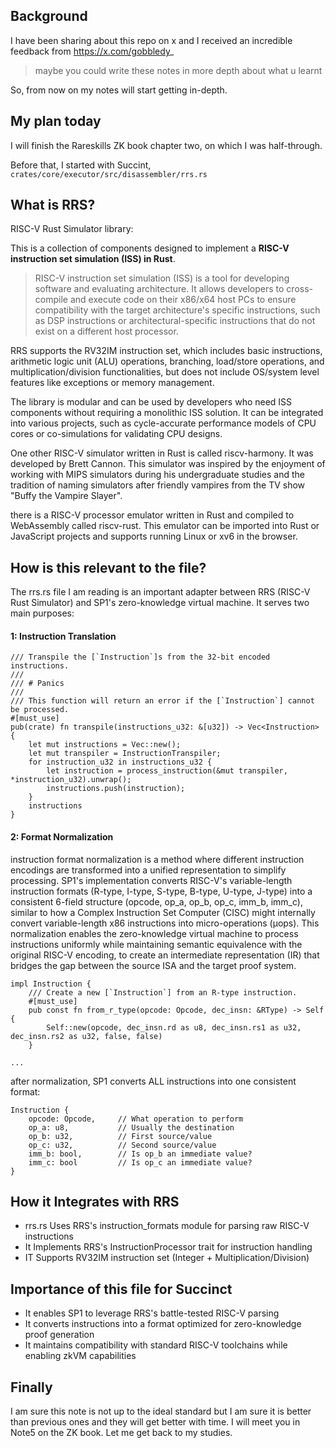 ## Background
I have been sharing about this repo on x and I received an incredible feedback from https://x.com/gobbledy_ 

> maybe you could write these notes in more depth about what u learnt

So, from now on my notes will start getting in-depth.

## My plan today
I will finish the Rareskills ZK book chapter two, on which I was half-through.

Before that, I started with Succint, `crates/core/executor/src/disassembler/rrs.rs`

## What is RRS?
RISC-V Rust Simulator library: 

This is a collection of components designed to implement a **RISC-V instruction set simulation (ISS) in Rust**.

> RISC-V instruction set simulation (ISS) is a tool for developing software and evaluating architecture. It allows developers to cross-compile and execute code on their x86/x64 host PCs to ensure compatibility with the target architecture's specific instructions, such as DSP instructions or architectural-specific instructions that do not exist on a different host processor.

RRS supports the RV32IM instruction set, which includes basic instructions, arithmetic logic unit (ALU) operations, branching, load/store operations, and multiplication/division functionalities, but does not include OS/system level features like exceptions or memory management.

The library is modular and can be used by developers who need ISS components without requiring a monolithic ISS solution. It can be integrated into various projects, such as cycle-accurate performance models of CPU cores or co-simulations for validating CPU designs.

One other RISC-V simulator written in Rust is called riscv-harmony. It was developed by Brett Cannon. This simulator was inspired by the enjoyment of working with MIPS simulators during his undergraduate studies and the tradition of naming simulators after friendly vampires from the TV show "Buffy the Vampire Slayer".

there is a RISC-V processor emulator written in Rust and compiled to WebAssembly called riscv-rust. This emulator can be imported into Rust or JavaScript projects and supports running Linux or xv6 in the browser.

## How is this relevant to the file?

The rrs.rs file I am reading is an important adapter between RRS (RISC-V Rust Simulator) and SP1's zero-knowledge virtual machine. It serves two main purposes:

#### 1: Instruction Translation

```
/// Transpile the [`Instruction`]s from the 32-bit encoded instructions.
///
/// # Panics
///
/// This function will return an error if the [`Instruction`] cannot be processed.
#[must_use]
pub(crate) fn transpile(instructions_u32: &[u32]) -> Vec<Instruction> {
    let mut instructions = Vec::new();
    let mut transpiler = InstructionTranspiler;
    for instruction_u32 in instructions_u32 {
        let instruction = process_instruction(&mut transpiler, *instruction_u32).unwrap();
        instructions.push(instruction);
    }
    instructions
}
```

#### 2: Format Normalization

instruction format normalization is a method where different instruction encodings are transformed into a unified representation to simplify processing. SP1's implementation converts RISC-V's variable-length instruction formats (R-type, I-type, S-type, B-type, U-type, J-type) into a consistent 6-field structure (opcode, op_a, op_b, op_c, imm_b, imm_c), similar to how a Complex Instruction Set Computer (CISC) might internally convert variable-length x86 instructions into micro-operations (μops). This normalization enables the zero-knowledge virtual machine to process instructions uniformly while maintaining semantic equivalence with the original RISC-V encoding, to create an intermediate representation (IR) that bridges the gap between the source ISA and the target proof system.
```
impl Instruction {
    /// Create a new [`Instruction`] from an R-type instruction.
    #[must_use]
    pub const fn from_r_type(opcode: Opcode, dec_insn: &RType) -> Self {
        Self::new(opcode, dec_insn.rd as u8, dec_insn.rs1 as u32, dec_insn.rs2 as u32, false, false)
    }

...
```
after normalization, SP1 converts ALL instructions into one consistent format:

```
Instruction {
    opcode: Opcode,     // What operation to perform
    op_a: u8,           // Usually the destination
    op_b: u32,          // First source/value
    op_c: u32,          // Second source/value
    imm_b: bool,        // Is op_b an immediate value?
    imm_c: bool         // Is op_c an immediate value?
}

```
## How it Integrates with RRS

- rrs.rs Uses RRS's instruction_formats module for parsing raw RISC-V instructions
- It Implements RRS's InstructionProcessor trait for instruction handling
- IT Supports RV32IM instruction set (Integer + Multiplication/Division)

## Importance of this file for Succinct

- It enables SP1 to leverage RRS's battle-tested RISC-V parsing
- It converts instructions into a format optimized for zero-knowledge proof generation
- It maintains compatibility with standard RISC-V toolchains while enabling zkVM capabilities

## Finally
I am sure this note is not up to the ideal standard but I am sure it is better than previous ones and they will get better with time. I will meet you in Note5 on the ZK book. Let me get back to my studies.

